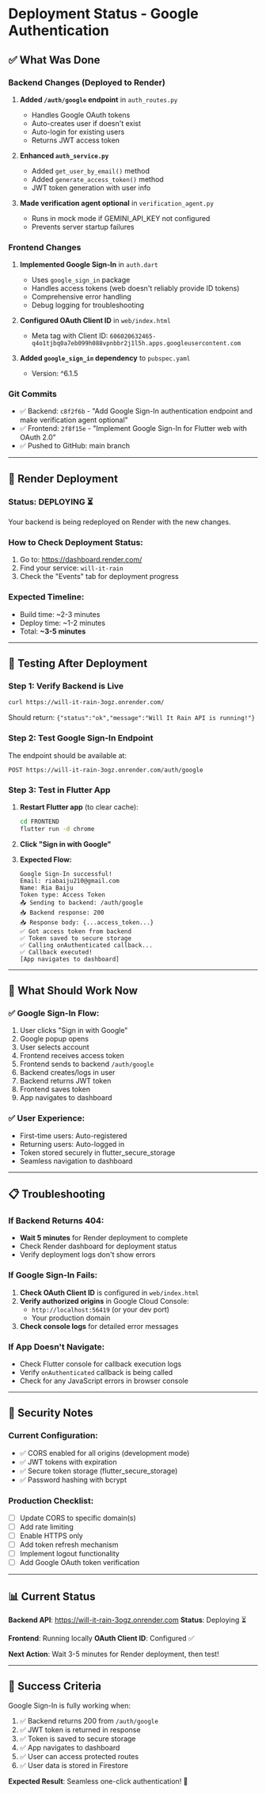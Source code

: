 # Deployment Status - Google Authentication

## ✅ What Was Done

### Backend Changes (Deployed to Render)
1. **Added `/auth/google` endpoint** in `auth_routes.py`
   - Handles Google OAuth tokens
   - Auto-creates user if doesn't exist
   - Auto-login for existing users
   - Returns JWT access token

2. **Enhanced `auth_service.py`**
   - Added `get_user_by_email()` method
   - Added `generate_access_token()` method
   - JWT token generation with user info

3. **Made verification agent optional** in `verification_agent.py`
   - Runs in mock mode if GEMINI_API_KEY not configured
   - Prevents server startup failures

### Frontend Changes
1. **Implemented Google Sign-In** in `auth.dart`
   - Uses `google_sign_in` package
   - Handles access tokens (web doesn't reliably provide ID tokens)
   - Comprehensive error handling
   - Debug logging for troubleshooting

2. **Configured OAuth Client ID** in `web/index.html`
   - Meta tag with Client ID: `606020632465-q4o1tjbq0a7eb099h088vpnbbr2j1l5h.apps.googleusercontent.com`

3. **Added `google_sign_in` dependency** to `pubspec.yaml`
   - Version: ^6.1.5

### Git Commits
- ✅ Backend: `c8f2f6b` - "Add Google Sign-In authentication endpoint and make verification agent optional"
- ✅ Frontend: `2f8f15e` - "Implement Google Sign-In for Flutter web with OAuth 2.0"
- ✅ Pushed to GitHub: main branch

---

## 🚀 Render Deployment

### Status: **DEPLOYING** ⏳

Your backend is being redeployed on Render with the new changes.

### How to Check Deployment Status:

1. Go to: https://dashboard.render.com/
2. Find your service: `will-it-rain`
3. Check the "Events" tab for deployment progress

### Expected Timeline:
- Build time: ~2-3 minutes
- Deploy time: ~1-2 minutes
- Total: **~3-5 minutes**

---

## 🧪 Testing After Deployment

### Step 1: Verify Backend is Live
```bash
curl https://will-it-rain-3ogz.onrender.com/
```
Should return: `{"status":"ok","message":"Will It Rain API is running!"}`

### Step 2: Test Google Sign-In Endpoint
The endpoint should be available at:
```
POST https://will-it-rain-3ogz.onrender.com/auth/google
```

### Step 3: Test in Flutter App
1. **Restart Flutter app** (to clear cache):
   ```bash
   cd FRONTEND
   flutter run -d chrome
   ```

2. **Click "Sign in with Google"**

3. **Expected Flow:**
   ```
   Google Sign-In successful!
   Email: riabaiju210@gmail.com
   Name: Ria Baiju
   Token type: Access Token
   📤 Sending to backend: /auth/google
   📥 Backend response: 200
   📥 Response body: {...access_token...}
   ✅ Got access token from backend
   ✅ Token saved to secure storage
   ✅ Calling onAuthenticated callback...
   ✅ Callback executed!
   [App navigates to dashboard]
   ```

---

## 🎯 What Should Work Now

### ✅ Google Sign-In Flow:
1. User clicks "Sign in with Google"
2. Google popup opens
3. User selects account
4. Frontend receives access token
5. Frontend sends to backend `/auth/google`
6. Backend creates/logs in user
7. Backend returns JWT token
8. Frontend saves token
9. App navigates to dashboard

### ✅ User Experience:
- First-time users: Auto-registered
- Returning users: Auto-logged in
- Token stored securely in flutter_secure_storage
- Seamless navigation to dashboard

---

## 📋 Troubleshooting

### If Backend Returns 404:
- **Wait 5 minutes** for Render deployment to complete
- Check Render dashboard for deployment status
- Verify deployment logs don't show errors

### If Google Sign-In Fails:
1. **Check OAuth Client ID** is configured in `web/index.html`
2. **Verify authorized origins** in Google Cloud Console:
   - `http://localhost:56419` (or your dev port)
   - Your production domain
3. **Check console logs** for detailed error messages

### If App Doesn't Navigate:
- Check Flutter console for callback execution logs
- Verify `onAuthenticated` callback is being called
- Check for any JavaScript errors in browser console

---

## 🔐 Security Notes

### Current Configuration:
- ✅ CORS enabled for all origins (development mode)
- ✅ JWT tokens with expiration
- ✅ Secure token storage (flutter_secure_storage)
- ✅ Password hashing with bcrypt

### Production Checklist:
- [ ] Update CORS to specific domain(s)
- [ ] Add rate limiting
- [ ] Enable HTTPS only
- [ ] Add token refresh mechanism
- [ ] Implement logout functionality
- [ ] Add Google OAuth token verification

---

## 📊 Current Status

**Backend API**: https://will-it-rain-3ogz.onrender.com
**Status**: Deploying ⏳

**Frontend**: Running locally
**OAuth Client ID**: Configured ✅

**Next Action**: Wait 3-5 minutes for Render deployment, then test!

---

## 🎉 Success Criteria

Google Sign-In is fully working when:
1. ✅ Backend returns 200 from `/auth/google`
2. ✅ JWT token is returned in response
3. ✅ Token is saved to secure storage
4. ✅ App navigates to dashboard
5. ✅ User can access protected routes
6. ✅ User data is stored in Firestore

**Expected Result**: Seamless one-click authentication! 🚀
